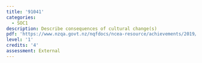 ```yaml
---
title: '91041'
categories:
  - SOC1
description: Describe consequences of cultural change(s)
pdf: 'https://www.nzqa.govt.nz/nqfdocs/ncea-resource/achievements/2019/as91041.pdf'
level: '1'
credits: '4'
assessment: External
---
```


